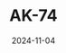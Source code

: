 ---
title: AK-74
date: 2024-11-04

weapon: 
-
    primary: Max Level
    item: Level 48
-
    primary: MP Military Camo's
    item: 100 Headshots 
-
    primary: MP Special Camo 1
    item: 50 kills using Green Speciality
-
    primary: MP Special Camo 2
    item: 20 kills with underbarrel launcher equipped
-
    primary: MP Gold Camo
    item: 10 double kills or better
-
    primary: ZM Military Camo's
    item: 2000 Critical Kills 
-
    primary: ZM Special Camo 1
    item: 5 Critical kills rapidly 15 times
-
    primary: ZM Special Camo 2
    item: 300 kills while packed
-
    primary: ZM Mystic Gold Camo
    item: 10 kills rapidly 15 times
-
    primary: Liberty Falls Location
    item: Hill Street
-
    primary: Terminus Location
    item: Mining Tunnels
-
    primary: Uncommon (Green)
    item: 1750
-
    primary: Rare (Blue)
    item: 2750
# -
#     primary: Epic (Purple)
#     item: 
# -
#     primary: Legendary (Orange)
#     item: 

tags: weaponBuild
---